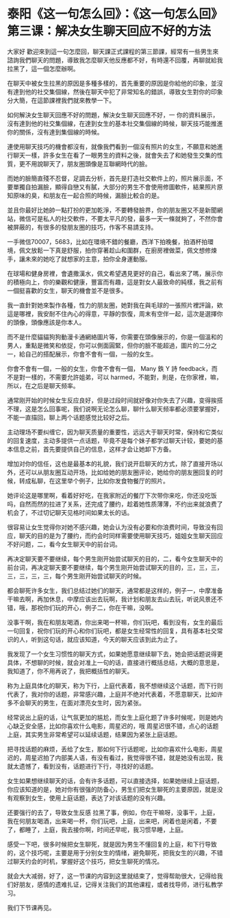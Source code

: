 # 泰阳《这一句怎么回》：《这一句怎么回》第三课：解决女生聊天回应不好的方法

大家好 歡迎來到這一句怎麼回，聊天課正式課程的第三節課，經常有一些男生來諮詢我們聊天的問題，導致我怎麼聊天他反應都不好，有時還不回覆，再聊就給我拉黑了，這一個怎麼辦啊。

在聊天中被女生拉黑的原因是多種多樣的，首先重要的原因是你給他的印象，並沒有達到他的社交集個線，然後在聊天中犯了非常知名的錯誤，導致女生對你的印象分大簡，在這節課裡我們就來教學一下。

如何解決女生聊天回應不好的問題，解決女生聊天回應不好，一 你的資料展示，沒有達到他的社交集個線，在達到女生的基本社交集個線的時候，聊天技巧能推進你的關係，沒有達到集個線的時候。

連使用聊天技巧的機會都沒有，就像我們看到一個沒有照片的女生，不願意和她進行聊天一樣，許多女生在看了一眼男生的資料之後，就會失去了和她發生交集的性質，更不用說聊天了，朋友圈頭像是互聯網時代的臉。

而她的臉簡直殘不忍督，足調去分析，首先是打造社交軟件上的，照片展示面，不要單獨自拍漏臉，顯得自戀又有膩，大部分的男生不會使用修圖軟件，結果照片原知原味的臭，和朋友在一起合照的時候，漏臉比較合的是。

並且你最好比她帥一點打扮的更加乾淨，不要轉發臉界，你的朋友圈又不是新聞網站，微信可是私人的社交軟件，不要太平凡的發，最多一天一條就夠了，不然你會被屏蔽的，有很多的發朋友圈的技巧，作客不易請支持。

一手微信70007，5683，比如在環境不錯的餐廳，西洋下拍晚餐，拍酒杯拍環境，佩文放鬆一下真是舒服，拍你穿著趁山和圍群，在廚房裡做菜，佩文想修煉手，讓未來的她吃了就想家的主意，拍你全身運動服。

在球場和健身房裡，會遺撒漢水，佩文希望遇見更好的自己，看出來了嗎，展示你的積極向上，你的樂觀和健康，豐富而有趣，這是對女人最致命的純樣，我之前有一個挺喜歡的女生，聊天的機會並不是很多。

我一直針對她來製作各種，性力的朋友圈，她對我在與毛球的一張照片裡評論，欸這是哪裡，我安耐不住內心的得意，平靜的恢復，周末有空伴一起，這次是選擇你的頭像，頭像應該是你本人。

而不是什麼貓貓狗狗動漫卡通網絡圖片等，你需要在頭像展示的，你是一個溫和的男人，重點是微笑和依捉，你可以側面圓緊，但你的臉不能超過，圖片的二分之一，給自己的搭配展示，你會不會有一個，一般的女生。

你會不會有一個，一般的女生，你會不會有一個， Many 鉄 Y 詩 feedback，而不是對一樣的，不需要允許姐弟，可以 harmed，不能對，則是，在你家裡，嘛，所以，在之后是聊天频率。

通常刚开始的时候女生反应良好，但是过段时间就好像对你失去了兴趣，变得挨搭不理，这是怎么回事呢，我们说啊无论怎么聊，聊什么聊天频率都必须要掌握好，不能一直描回，聊上两个话题感觉比较好之后。

主动理场不要纠缠它，因为聊天质量的重要性，远远大于聊天时常，保持和它类似的回复速度，主动多提供一点话题，毕竟不是每个妹子都学过聊天计较，要她的基本信息之前，首先要提供自己的信息，这样才会让她卸下方备。

增加对你的信任，这也是最基本的礼貌，我们说开启聊天的方式，除了直接开场以外，还可以从朋友圈互动开场，比如给她的朋友圈评论，她给你的朋友圈回复的时候，转成私聊，在这里举个例子，比如你发食物餐厅的照片。

她评论这是哪里啊，看着好好吃，在我家附近的餐厅下次带你来吃，你还没吃饭吗，自然而然的拉进了关系，还完成了腰约，趁着她性质薄薄，不约出来就浪费了机会了，不过切记聊天见格时间如果太长的话。

很容易让女生觉得你对她不感兴趣，她会认为没有必要和你浪费时间，导致没有回应，聊天的目的是为了腰约，而约会时同样需要使用聊天技巧，姐姐女生聊天回应不好问题，二，看今女生聊天中的前台词。

再决定聊天要不要继续，每个男生刚开始尝试聊天的目的，二，看今女生聊天中的前台词，再决定聊天要不要继续，每个男生刚开始尝试聊天的目的，三，三，三，三，三，三，三，每个男生刚开始尝试聊天的时候。

都会聊死许多女生，我们总结过她们的聊天，通常都是这样的，例子一，中摩准备干嘛去啊，再加休息，中摩应该出去玩啊，我计划和朋友去山去玩，听说风景还不错，哦，那祝你们玩的开心，例子二，你在干嘛，没啊。

没事干啊，我在和朋友喝酒，你出来喝一杯嘛，你们玩吧，看到没有，女生的最后一句回复，祝你们玩的开心和你们玩吧，都是女生经常性的回复，具有基本社交常识的人，听到这句话，就应该知道，今天的聊天应该到此为止了。

我发现了一个女生习惯性的聊天方式，如果她愿意继续聊下去，她会把话题说得更具体，不想聊的时候，就会对准上一句的话，直接进行概括总结，大概的意思是，我知道了，你不用再说了，我把概括性的聊天。

称为上庭具体化的聊天，称为下行，上庭代表着，我不想继续这个话题，而下行则代表了，我对你的话题，非常感兴趣，上庭并不绝对代表着，不愿意聊天，比如许多不会聊天的男生，在面对漂亮女生时，因为紧张。

经常说出上庭的话，让气氛更加的尴尬，而女生上庭化题了许多时候呢，则是她内心缺乏安全感，比如你喜欢什么电影，周星迟的，哦 周星迟很不错，点心的话题上庭，其实男生非常希望可以延续话题，结果因为紧张上庭话题。

把寻找话题的麻烦，丢给了女生，那如何下行话题呢，比如你喜欢什么电影，周星迟的，周星迟拍了内部美人语，有没有看过，我觉得很不错，就是她没有出现，我就太遗憾了，看到没有，话题进行下行，寻找好的话题。

女生如果想继续聊天的话，会有许多话题，可以直接选择，如果她继续上庭话题，你应该知道的是，她对你有很强的防备心，男生们把女生聊死的主要原因，就是没有观察到女生，使用上庭话题，表达了对该话题的没有兴趣。

还要强行的去了，导致女生反感 拉黑了事，例如，你在干嘛呀，没事干，上庭，我在何朋友喝酒，出来喝一杯，你们玩吧，上庭，出来吧，闲着也是闲着，不要了，都睡了，上庭，我去接你啊，时间还早呢，我习惯早睡，上庭。

感受一下吧，很多时候把女生聊死，就是因为男生不懂回复的上庭，和下行导致的，这个技巧呢，主要是用于分别女生的情绪，避免聊死，把我女生的兴趣，不错过聊天约会的时机，掌握好这个技巧，把女生聊死的情况。

就会大大减弱，好了，这一节课的内容到这里就结束了，觉得帮助很大，记得给我们好朋友，感情的遗难扎证，记得关注我们的其他课程，或者找导师，进行私教学习。

我们下节课再见。
